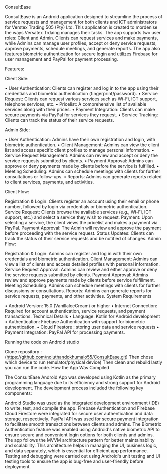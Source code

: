 ConsultEase

ConsultEase is an Android application designed to streamline the process of service requests and management for both clients and ICT administrators for Verstex Trading 505 (Pty) Ltd. This application is created to mordenise the ways Versatex Trdaing manages their tasks. The app supports two user roles: Client and Admin. Clients can request services and make payments, while Admins can manage user profiles, accept or deny service requests, approve payments, schedule meetings, and generate reports. The app also features biometric authentication for secure login and utilizes Firebase for user management and PayPal for payment processing.

Features:

Client Side:

• User Authentication: Clients can register and log in to the app using their credentials and biometric authentication (fingerprint/password). • Service Request: Clients can request various services such as Wi-Fi, ICT support, telephone services, etc. • Pricelist: A comprehensive list of available services along with their prices. • Payment Integration: Clients can make secure payments via PayPal for services they request. • Service Tracking: Clients can track the status of their service requests.

Admin Side:

• User Authentication: Admins have their own registration and login, with biometric authentication. • Client Management: Admins can view the client list and access specific client profiles to manage personal information. • Service Request Management: Admins can review and accept or deny the service requests submitted by clients. • Payment Approval: Admins can approve or deny payments made by clients before the service is fulfilled. • Meeting Scheduling: Admins can schedule meetings with clients for further consultations or follow-ups. • Reports: Admins can generate reports related to client services, payments, and activities.

Client Flow:

Registration & Login: Clients register an account using their email or phone number, followed by login via credentials or biometric authentication.
Service Request: Clients browse the available services (e.g., Wi-Fi, ICT support, etc.) and select a service they wish to request.
Payment: Upon selecting a service, the client views the pricelist and makes a payment via PayPal.
Payment Approval: The Admin will review and approve the payment before proceeding with the service request.
Status Updates: Clients can track the status of their service requests and be notified of changes.
Admin Flow:

Registration & Login: Admins can register and log in with their own credentials and biometric authentication.
Client Management: Admins can view a list of clients and access detailed profiles with personal information.
Service Request Approval: Admins can review and either approve or deny the service requests submitted by clients.
Payment Approval: Admins review and approve payments made by clients before service fulfillment.
Meeting Scheduling: Admins can schedule meetings with clients for further discussions or consultations.
Reports: Admins can generate reports for service requests, payments, and other activities.
System Requirements

• Android Version: 15.0 (VanillaIceCream) or higher • Internet Connection: Required for account authentication, service requests, and payment transactions. Technical Details • Language: Kotlin for Android development • Authentication: Firebase Authentication with support for biometric authentication. • Cloud Firestore : storing user data and service requests • Payment Integration: PayPal API for processing payments.

Running the code on Android studio

Clone repository :(https://github.com/noluthandokhumalo55/ConsultEase.git)
Then chose which device to run (emulator/physical device)
Then clean and rebuild
lastly you can run the code.
How the App Was Compiled

The ConsultEase Android App was developed using Kotlin as the primary programming language due to its efficiency and strong support for Android development. The development process included the following key components:

Android Studio was used as the integrated development environment (IDE) to write, test, and compile the app.
Firebase Authentication and Firebase Cloud Firestore were integrated for secure user authentication and data storage, respectively.
PayPal API was used for secure payment integration to facilitate smooth transactions between clients and admins.
The Biometric Authentication feature was enabled using Android's native biometric API to ensure secure and convenient login options for both clients and admins.
The app follows the MVVM architecture pattern for better maintainability and scalability. This architecture helps in managing the UI, business logic, and data separately, which is essential for efficient app performance.
Testing and debugging were carried out using Android's unit testing and UI testing tools to ensure the app is bug-free and user-friendly before deployment.
